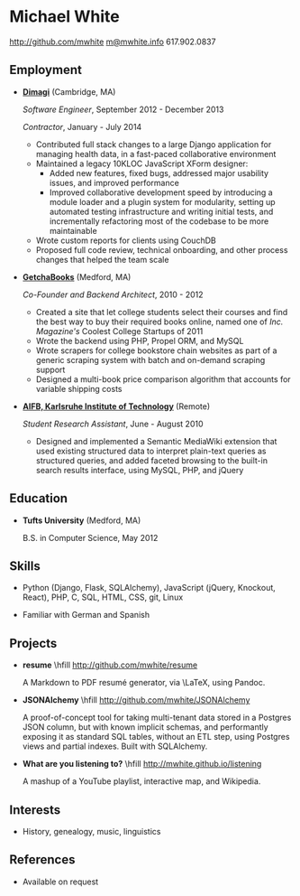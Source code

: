 Michael White
=============

<http://github.com/mwhite>
<m@mwhite.info>
617.902.0837

## Employment

*   **[Dimagi][0]** (Cambridge, MA)

    *Software Engineer*, September 2012 - December 2013
    
    *Contractor*, January - July 2014

    -   Contributed full stack changes to a large Django application for
        managing health data, in a fast-paced collaborative environment
    -   Maintained a legacy 10KLOC JavaScript XForm designer:
        *   Added new features, fixed bugs, addressed major usability issues,
            and improved performance
        *   Improved collaborative development speed by introducing a module
            loader and a plugin system for modularity, setting up automated
            testing infrastructure and writing initial tests, and
            incrementally refactoring most of the codebase to be more
            maintainable
    -   Wrote custom reports for clients using CouchDB
    -   Proposed full code review, technical onboarding, and other process
        changes that helped the team scale

*   **[GetchaBooks][1]** (Medford, MA)

    *Co-Founder and Backend Architect*, 2010 - 2012

    -   Created a site that let college students select their courses and find
        the best way to buy their required books online, named one of *Inc.
        Magazine's* Coolest College Startups of 2011
    -   Wrote the backend using PHP, Propel ORM, and MySQL
    -   Wrote scrapers for college bookstore chain websites as part of a generic
        scraping system with batch and on-demand scraping support
    -   Designed a multi-book price comparison algorithm that
        accounts for variable shipping costs

*   **[AIFB, Karlsruhe Institute of Technology][2]** (Remote)

    *Student Research Assistant*, June - August 2010

    -   Designed and implemented a Semantic MediaWiki extension that used
        existing structured data to interpret plain-text queries as structured
        queries, and added faceted browsing to the built-in search results
        interface, using MySQL, PHP, and jQuery

 [0]: http://www.dimagi.com
 [1]: http://www.getchbooks.com
 [2]: http://www.aifb.kit.edu
 [3]: http://www.mediawiki.org/wiki/Extension:AskQ

## Education

*   **Tufts University** (Medford, MA)

    B.S. in Computer Science, May 2012

## Skills

*   Python (Django, Flask, SQLAlchemy), JavaScript (jQuery, Knockout, React),
    PHP, C, SQL, HTML, CSS, git, Linux

*   Familiar with German and Spanish

## Projects

<!--
*   **MyGeneWeb** \hfill <http://mygeneweb.com>

    The open source genealogy CGI program GeneWeb, normally configured via CLI
    and text files, wrapped as a web-configurable multi-user site, using nginx,
    Flask, and SQLAlchemy.
-->
*   **resume** \hfill <http://github.com/mwhite/resume>

    A Markdown to PDF resumé generator, via \LaTeX, using Pandoc.

*   **JSONAlchemy** \hfill <http://github.com/mwhite/JSONAlchemy>

    A proof-of-concept tool for taking multi-tenant data stored in a Postgres
    JSON column, but with known implicit schemas, and performantly exposing it
    as standard SQL tables, without an ETL step, using Postgres views and
    partial indexes.  Built with SQLAlchemy.

*   **What are you listening to?** \hfill <http://mwhite.github.io/listening>

    A mashup of a YouTube playlist, interactive map, and Wikipedia. 

## Interests

*   History, genealogy, music, linguistics

## References

*   Available on request
